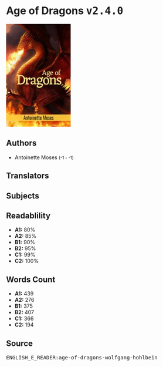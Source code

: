 # Age of Dragons <kbd>v2.4.0</kbd>

![](./cover.medium.jpg "")

## Authors


 - Antoinette Moses <small>(-1 - -1)</small>

## Translators



## Subjects



## Readablility


 - **A1:** 80%
 - **A2:** 85%
 - **B1:** 90%
 - **B2:** 95%
 - **C1:** 99%
 - **C2:** 100%

## Words Count


 - **A1:** 439
 - **A2:** 276
 - **B1:** 375
 - **B2:** 407
 - **C1:** 366
 - **C2:** 194

## Source


<kbd>ENGLISH_E_READER:age-of-dragons-wolfgang-hohlbein</kbd>
